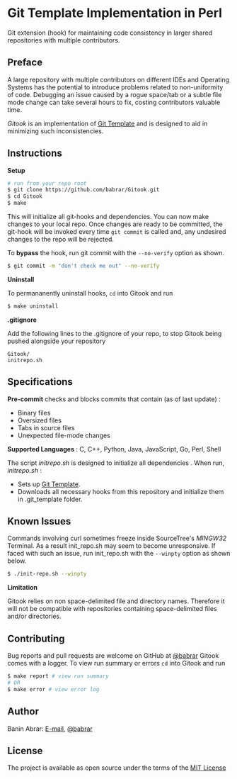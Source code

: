 # Git Template Implementation in Perl
Git extension (hook) for maintaining code consistency in larger shared repositories with multiple contributors.

## Preface
A large repository with multiple contributors on different IDEs and Operating Systems has the potential to introduce problems related to non-uniformity of code. Debugging an issue caused by a rogue space/tab or a subtle file mode change can take several hours to fix, costing contributors valuable time.

*Gitook* is an implementation of [Git Template](https://git-template.readthedocs.io) and is designed to aid in minimizing such inconsistencies.

## Instructions
**Setup**
```sh
# run from your repo root
$ git clone https://github.com/babrar/Gitook.git
$ cd Gitook
$ make
```
This will initialize all git-hooks and dependencies. You can now make changes to your local repo. Once changes are ready to be committed,
the git-hook will be invoked every time `git commit` is called and, any undesired changes to the repo will be rejected.

To **bypass** the hook, run git commit with the `--no-verify` option as shown.
```sh
$ git commit -m "don't check me out" --no-verify
```
**Uninstall**

To permananently uninstall hooks, `cd` into Gitook and run
```sh
$ make uninstall
```
**.gitignore**

Add the following lines to the .gitignore of your repo, to stop Gitook being pushed alongside your repository
```
Gitook/
initrepo.sh
```

## Specifications
**Pre-commit**
checks and blocks commits that contain (as of last update) :
- Binary files
- Oversized files
- Tabs in source files
- Unexpected file-mode changes

**Supported Languages** : C, C++, Python, Java, JavaScript, Go, Perl, Shell

The script *initrepo.sh* is designed to initialize all dependencies .
When run, *initrepo.sh* :
- Sets up [Git Template](https://git-template.readthedocs.io).
- Downloads all necessary hooks from this repository and initialize them in .git_template folder.

## Known Issues
Commands involving curl sometimes freeze inside SourceTree's *MINGW32* Terminal. As a result init_repo.sh may seem to become unresponsive.
If faced with such an issue, run init_repo.sh with the `--winpty` option as shown below.
 ```sh
$ ./init-repo.sh --winpty
 ```
**Limitation**

Gitook relies on non space-delimited file and directory names. Therefore it will not be compatible with repositories containing space-delimited files and/or directories.

## Contributing

Bug reports and pull requests are welcome on GitHub at [@babrar](https://www.github.com/babrar)
Gitook comes with a logger. To view run summary or errors `cd` into Gitook and run
```sh
$ make report # view run summary
# OR
$ make error # view error log
```

## Author

Banin Abrar: [E-mail](baninabrar98@gmail.com), [@babrar](https://www.github.com/babrar)

## License

The project is available as open source under the terms of
the [MIT License](https://opensource.org/licenses/MIT)
